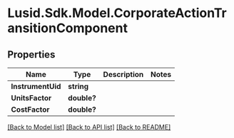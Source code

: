 # Lusid.Sdk.Model.CorporateActionTransitionComponent
## Properties

Name | Type | Description | Notes
------------ | ------------- | ------------- | -------------
**InstrumentUid** | **string** |  | 
**UnitsFactor** | **double?** |  | 
**CostFactor** | **double?** |  | 

[[Back to Model list]](../README.md#documentation-for-models) [[Back to API list]](../README.md#documentation-for-api-endpoints) [[Back to README]](../README.md)

